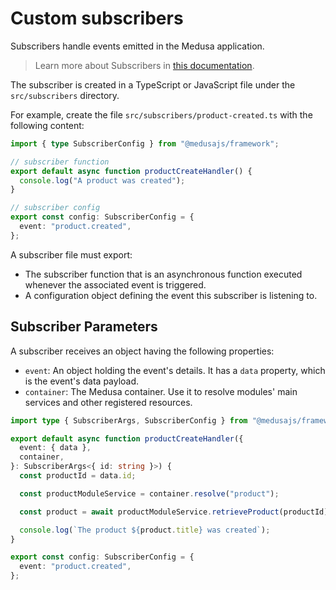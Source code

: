 # Custom subscribers

Subscribers handle events emitted in the Medusa application.

> Learn more about Subscribers in [this documentation](https://docs.medusajs.com/learn/fundamentals/events-and-subscribers).

The subscriber is created in a TypeScript or JavaScript file under the `src/subscribers` directory.

For example, create the file `src/subscribers/product-created.ts` with the following content:

```ts
import { type SubscriberConfig } from "@medusajs/framework";

// subscriber function
export default async function productCreateHandler() {
  console.log("A product was created");
}

// subscriber config
export const config: SubscriberConfig = {
  event: "product.created",
};
```

A subscriber file must export:

- The subscriber function that is an asynchronous function executed whenever the associated event is triggered.
- A configuration object defining the event this subscriber is listening to.

## Subscriber Parameters

A subscriber receives an object having the following properties:

- `event`: An object holding the event's details. It has a `data` property, which is the event's data payload.
- `container`: The Medusa container. Use it to resolve modules' main services and other registered resources.

```ts
import type { SubscriberArgs, SubscriberConfig } from "@medusajs/framework";

export default async function productCreateHandler({
  event: { data },
  container,
}: SubscriberArgs<{ id: string }>) {
  const productId = data.id;

  const productModuleService = container.resolve("product");

  const product = await productModuleService.retrieveProduct(productId);

  console.log(`The product ${product.title} was created`);
}

export const config: SubscriberConfig = {
  event: "product.created",
};
```

